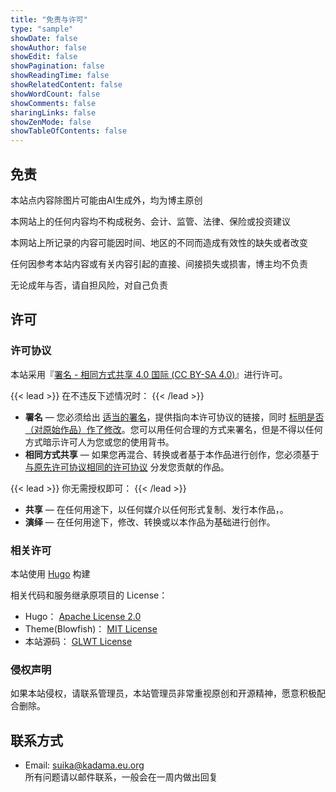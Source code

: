 ```yaml
---
title: "免责与许可"
type: "sample"
showDate: false
showAuthor: false
showEdit: false
showPagination: false
showReadingTime: false
showRelatedContent: false
showWordCount: false
showComments: false
sharingLinks: false
showZenMode: false
showTableOfContents: false
---
```


## 免责
本站点内容除图片可能由AI生成外，均为博主原创  

本网站上的任何内容均不构成税务、会计、监管、法律、保险或投资建议  

本网站上所记录的内容可能因时间、地区的不同而造成有效性的缺失或者改变  

任何因参考本站内容或有关内容引起的直接、间接损失或损害，博主均不负责  

无论成年与否，请自担风险，对自己负责


## 许可
### 许可协议

本站采用『[署名 - 相同方式共享 4.0 国际 (CC BY-SA 4.0)](https://creativecommons.org/licenses/by-sa/4.0/deed.zh)』进行许可。

{{< lead >}}
在不违反下述情况时：
{{< /lead >}}
* **署名** — 您必须给出 [适当的署名](https://wiki.creativecommons.org/wiki/License_Versions#Detailed_attribution_comparison_chart)，提供指向本许可协议的链接，同时 [标明是否（对原始作品）作了修改](https://wiki.creativecommons.org/wiki/License_Versions#Modifications_and_adaptations_must_be_marked_as_such)。您可以用任何合理的方式来署名，但是不得以任何方式暗示许可人为您或您的使用背书。
* **相同方式共享** — 如果您再混合、转换或者基于本作品进行创作，您必须基于 [与原先许可协议相同的许可协议](https://creativecommons.org/faq/#If_I_derive_or_adapt_material_offered_under_a_Creative_Commons_license.2C_which_CC_license.28s.29_can_I_use.3F) 分发您贡献的作品。

{{< lead >}}
你无需授权即可：
{{< /lead >}}
* **共享** — 在任何用途下，以任何媒介以任何形式复制、发行本作品，。
* **演绎** — 在任何用途下，修改、转换或以本作品为基础进行创作。

### 相关许可

本站使用 [Hugo](https://gohugo.io/) 构建

相关代码和服务继承原项目的 License：

* Hugo： [Apache License 2.0](https://github.com/gohugoio/hugo/blob/master/LICENSE)
* Theme(Blowfish)： [MIT License](https://github.com/nunocoracao/blowfish/blob/main/LICENSE)
* 本站源码： [GLWT License](https://github.com/LesserCat/LesserCat.github.io.git)


### 侵权声明

如果本站侵权，请联系管理员，本站管理员非常重视原创和开源精神，愿意积极配合删除。

## 联系方式

* Email: [suika@kadama.eu.org](mailto:suika@kadama.eu.org)  
所有问题请以邮件联系，一般会在一周内做出回复